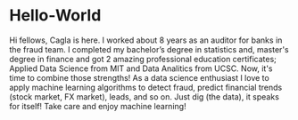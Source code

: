 # Hello-World

Hi fellows, Cagla is here.
I worked about 8 years as an auditor for banks in the fraud team. I completed my bachelor’s degree in statistics and, master's degree in finance and got 2 amazing professional education certificates; Applied Data Science from MIT and Data Analitics from UCSC. Now, it's time to combine those strengths! As a data science enthusiast I love to apply machine learning algorithms to detect fraud, predict financial trends (stock market, FX market), leads, and so on. Just dig (the data), it speaks for itself! Take care and enjoy machine learning!
